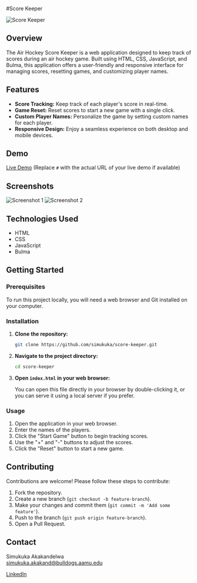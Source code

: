 
#Score Keeper

![Score Keeper](screenshot.png)

## Overview

The Air Hockey Score Keeper is a web application designed to keep track of scores during an air hockey game. Built using HTML, CSS, JavaScript, and Bulma, this application offers a user-friendly and responsive interface for managing scores, resetting games, and customizing player names.

## Features

- **Score Tracking:** Keep track of each player's score in real-time.
- **Game Reset:** Reset scores to start a new game with a single click.
- **Custom Player Names:** Personalize the game by setting custom names for each player.
- **Responsive Design:** Enjoy a seamless experience on both desktop and mobile devices.

## Demo

[Live Demo](#) (Replace `#` with the actual URL of your live demo if available)

## Screenshots

![Screenshot 1](screenshot1.png)
![Screenshot 2](screenshot2.png)

## Technologies Used

- HTML
- CSS
- JavaScript
- Bulma

## Getting Started

### Prerequisites

To run this project locally, you will need a web browser and Git installed on your computer.

### Installation

1. **Clone the repository:**

   ```bash
   git clone https://github.com/simukuka/score-keeper.git
   ```

2. **Navigate to the project directory:**

   ```bash
   cd score-keeper
   ```

3. **Open `index.html` in your web browser:**

   You can open this file directly in your browser by double-clicking it, or you can serve it using a local server if you prefer.

### Usage

1. Open the application in your web browser.
2. Enter the names of the players.
3. Click the "Start Game" button to begin tracking scores.
4. Use the "+" and "-" buttons to adjust the scores.
5. Click the "Reset" button to start a new game.

## Contributing

Contributions are welcome! Please follow these steps to contribute:

1. Fork the repository.
2. Create a new branch (`git checkout -b feature-branch`).
3. Make your changes and commit them (`git commit -m 'Add some feature'`).
4. Push to the branch (`git push origin feature-branch`).
5. Open a Pull Request.

## Contact

Simukuka Akakandelwa  
simukuka.akakand@bulldogs.aamu.edu

[LinkedIn](https://www.linkedin.com/in/simukuka/) 
